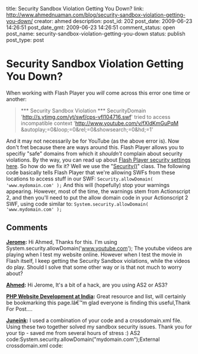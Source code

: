 title: Security Sandbox Violation Getting You Down?
link: http://www.ahmednuaman.com/blog/security-sandbox-violation-getting-you-down/
creator: ahmed
description: 
post_id: 202
post_date: 2009-06-23 14:26:51
post_date_gmt: 2009-06-23 14:26:51
comment_status: open
post_name: security-sandbox-violation-getting-you-down
status: publish
post_type: post

# Security Sandbox Violation Getting You Down?

When working with Flash Player you _will_ come across this error one time or another: 

> *** Security Sandbox Violation *** SecurityDomain 'http://s.ytimg.com/yt/swf/cps-vfl104716.swf' tried to access incompatible context 'http://www.youtube.com/v/fXldKmGuPqM &autoplay;=0&loop;=0&rel;=0&showsearch;=0&hd;=1' 

And it may not necessarily be for YouTube (as the above error is). Now don't fret because there are ways around this. Flash Player allows you to specifiy "safe" domains from which it _shouldn't_ complain about security violations. By the way, you can read up about [Flash Player security settings here](http://livedocs.adobe.com/flash/9.0/main/wwhelp/wwhimpl/common/html/wwhelp.htm?context=LiveDocs_Parts&file=00000347.html). So how do we fix it? Well we use the "[Security()](http://livedocs.adobe.com/flash/9.0/ActionScriptLangRefV3/flash/system/Security.html)" class. The following code basically tells Flash Player that we're allowing SWFs from these locations to access stuff in our SWF: ` Security.allowDomain( 'www.mydomain.com' ); ` And this will (hopefully) stop your warnings appearing. However, most of the time, the warnings stem from Actionscript 2, and then you'll need to put the allow domain code in your Actionscript 2 SWF, using code similar to: ` System.security.allowDomain( 'www.mydomain.com' ); `

## Comments

**[Jerome](#119 "2009-07-13 20:34:32"):** Hi Ahmed, Thanks for this. I'm using System.security.allowDomain('www.youtube.com'); The youtube videos are playing when I test my website online. However when I test the movie in Flash itself, I keep getting the Security Sandbox violations, while the videos do play. Should I solve that some other way or is that not much to worry about?

**[Ahmed](#122 "2009-07-14 09:04:05"):** Hi Jerome, It's a bit of a hack, are you using AS2 or AS3?

**[PHP Website Development at India](#126 "2009-07-20 09:47:21"):** Great resource and list, will certainly be bookmarking this page.Iâ€™m glad everyone is finding this useful,Thank For Post....

**[Juneink](#440 "2011-10-20 19:21:00"):** I used a combination of your code and a crossdomain.xml file. Using these two together solved my sandbox security issues. Thank you for your tip - saved me from several hours of stress :) AS2 code:System.security.allowDomain("mydomain.com");External crossdomain.xml code:

